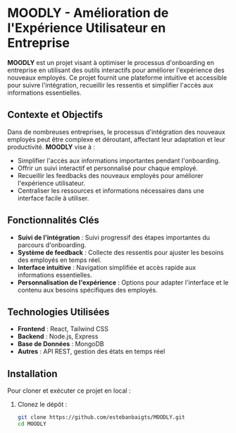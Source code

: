 # MOODLY - Amélioration de l'Expérience Utilisateur en Entreprise

**MOODLY** est un projet visant à optimiser le processus d'onboarding en entreprise en utilisant des outils interactifs pour améliorer l'expérience des nouveaux employés. Ce projet fournit une plateforme intuitive et accessible pour suivre l'intégration, recueillir les ressentis et simplifier l'accès aux informations essentielles.

## Contexte et Objectifs

Dans de nombreuses entreprises, le processus d'intégration des nouveaux employés peut être complexe et déroutant, affectant leur adaptation et leur productivité. **MOODLY** vise à :

- Simplifier l'accès aux informations importantes pendant l'onboarding.
- Offrir un suivi interactif et personnalisé pour chaque employé.
- Recueillir les feedbacks des nouveaux employés pour améliorer l'expérience utilisateur.
- Centraliser les ressources et informations nécessaires dans une interface facile à utiliser.

## Fonctionnalités Clés

- **Suivi de l'intégration** : Suivi progressif des étapes importantes du parcours d'onboarding.
- **Système de feedback** : Collecte des ressentis pour ajuster les besoins des employés en temps réel.
- **Interface intuitive** : Navigation simplifiée et accès rapide aux informations essentielles.
- **Personnalisation de l'expérience** : Options pour adapter l'interface et le contenu aux besoins spécifiques des employés.

## Technologies Utilisées

- **Frontend** : React, Tailwind CSS
- **Backend** : Node.js, Express
- **Base de Données** : MongoDB
- **Autres** : API REST, gestion des états en temps réel

## Installation

Pour cloner et exécuter ce projet en local :

1. Clonez le dépôt :

   ```bash
   git clone https://github.com/estebanbaigts/MOODLY.git
   cd MOODLY
